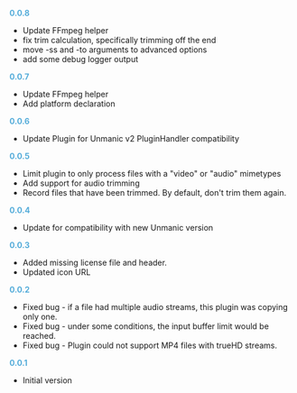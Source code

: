 
**<span style="color:#56adda">0.0.8</span>**
- Update FFmpeg helper
- fix trim calculation, specifically trimming off the end
- move -ss and -to arguments to advanced options
- add some debug logger output

**<span style="color:#56adda">0.0.7</span>**
- Update FFmpeg helper
- Add platform declaration

**<span style="color:#56adda">0.0.6</span>**
- Update Plugin for Unmanic v2 PluginHandler compatibility

**<span style="color:#56adda">0.0.5</span>**
- Limit plugin to only process files with a "video" or "audio" mimetypes
- Add support for audio trimming
- Record files that have been trimmed. By default, don't trim them again.

**<span style="color:#56adda">0.0.4</span>**
- Update for compatibility with new Unmanic version

**<span style="color:#56adda">0.0.3</span>**
- Added missing license file and header.
- Updated icon URL

**<span style="color:#56adda">0.0.2</span>**
- Fixed bug - if a file had multiple audio streams, this plugin was copying only one.
- Fixed bug - under some conditions, the input buffer limit would be reached.
- Fixed bug - Plugin could not support MP4 files with trueHD streams.

**<span style="color:#56adda">0.0.1</span>**
- Initial version
